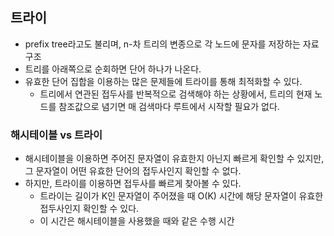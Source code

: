 ## 트라이
- prefix tree라고도 불리며, n-차 트리의 변종으로 각 노드에 문자를 저장하는 자료구조
- 트리를 아래쪽으로 순회하면 단어 하나가 나온다.
- 유효한 단어 집합을 이용하는 많은 문제들에 트라이를 통해 최적화할 수 있다.
  - 트리에서 연관된 접두사를 반복적으로 검색해야 하는 상황에서, 트리의 현재 노드를 참조값으로 념기면 매 검색마다 루트에서 시작할 필요가 없다.

### 해시테이블 vs 트라이
- 해시테이블을 이용하면 주어진 문자열이 유효한지 아닌지 빠르게 확인할 수 있지만, 그 문자열이 어떤 유효한 단어의 접두사인지 확인할 수 없다.
- 하지만, 트라이를 이용하면 접두사를 빠르게 찾아볼 수 있다.
  - 트라이는 길이가 K인 문자열이 주어졌을 때 O(K) 시간에 해당 문자열이 유효한 접두사인지 확인할 수 있다.
  - 이 시간은 해시테이블을 사용했을 때와 같은 수행 시간